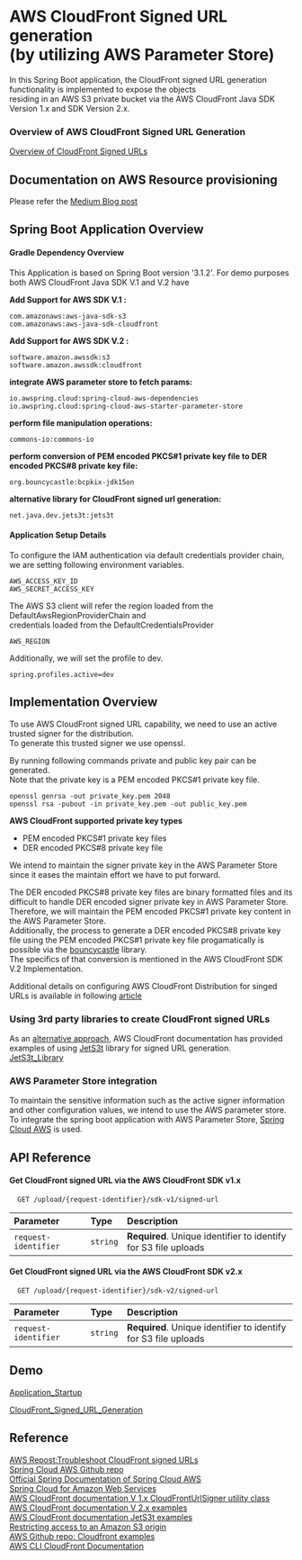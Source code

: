 
# AWS CloudFront Signed URL generation<br />(by utilizing AWS Parameter Store)

In this Spring Boot application, the CloudFront signed URL generation functionality is implemented to expose the objects <br />residing in an AWS S3 private bucket via the AWS CloudFront Java SDK Version 1.x and SDK Version 2.x.


### Overview of AWS CloudFront Signed URL Generation
[Overview of CloudFront Signed URLs](/readmeresources/overview_cf_signed_urls.png)

## Documentation on AWS Resource provisioning

Please refer the [Medium Blog post](https://link)


## Spring Boot Application Overview 


#### Gradle Dependency Overview

This Application is based on Spring Boot version '3.1.2'.
For demo purposes both AWS CloudFront Java SDK V.1 and V.2 have



**Add Support for AWS SDK V.1 :**  
```
com.amazonaws:aws-java-sdk-s3
com.amazonaws:aws-java-sdk-cloudfront
```

**Add Support for AWS SDK V.2 :**  
```
software.amazon.awssdk:s3
software.amazon.awssdk:cloudfront
```

**integrate AWS parameter store to fetch params:**  
```
io.awspring.cloud:spring-cloud-aws-dependencies
io.awspring.cloud:spring-cloud-aws-starter-parameter-store
```

**perform file manipulation operations:**  
```
commons-io:commons-io
```

**perform conversion of PEM encoded PKCS#1 private key file to DER encoded PKCS#8 private key file:**  
```
org.bouncycastle:bcpkix-jdk15on
```

**alternative library for CloudFront signed url generation:**  
```
net.java.dev.jets3t:jets3t
```

#### Application Setup Details
To configure the IAM authentication via default credentials provider chain, we are setting following environment variables.
```
AWS_ACCESS_KEY_ID
AWS_SECRET_ACCESS_KEY
```

The AWS S3 client will refer the region loaded from the DefaultAwsRegionProviderChain and <br /> 
credentials loaded from the DefaultCredentialsProvider
```
AWS_REGION
```

Additionally, we will set the profile to dev.
```
spring.profiles.active=dev
```

## Implementation Overview

To use AWS CloudFront signed URL capability, we need to use an active trusted signer for the distribution. <br />
To generate this trusted signer we use openssl. 

By running following commands private and public key pair can be generated.<br />
Note that the private key is a PEM encoded PKCS#1 private key file. 

```
openssl genrsa -out private_key.pem 2048
openssl rsa -pubout -in private_key.pem -out public_key.pem
```

**AWS CloudFront supported private key types**
- PEM encoded PKCS#1 private key files 
- DER encoded PKCS#8 private key file

We intend to maintain the signer private key in the AWS Parameter Store since it eases the maintain effort we have to put forward.

The DER encoded PKCS#8 private key files are binary formatted files and its difficult to handle DER encoded signer private key in AWS Parameter Store. <br />
Therefore, we will maintain the PEM encoded PKCS#1 private key content in the AWS Parameter Store. <br />
Additionally, the process to generate a DER encoded PKCS#8 private key file using the PEM encoded PKCS#1 private key file progamatically is possible via the [bouncycastle](https://bouncycastle.org/) library.<br /> 
The specifics of that conversion is mentioned in the AWS CloudFront SDK V.2 Implementation.

Additional details on configuring AWS CloudFront Distribution for singed URLs is available in following [article](https://link)

### Using 3rd party libraries to create CloudFront signed URLs
As an [alternative approach](https://docs.aws.amazon.com/AmazonCloudFront/latest/DeveloperGuide/CFPrivateDistJavaDevelopment.html), AWS CloudFront documentation has provided examples of using [JetS3t](http://www.jets3t.org/) library for signed URL generation. <br />
[JetS3t_Library](/readmeresources/JetS3t_functions.png)

### AWS Parameter Store integration

To maintain the sensitive information such as the active signer information and other configuration values, we intend to use the AWS parameter store.
To integrate the spring boot application with AWS Parameter Store, [Spring Cloud AWS](https://docs.awspring.io/spring-cloud-aws/docs/3.0.1/reference/html/index.html#spring-cloud-aws-parameter-store) is used.




## API Reference

#### Get CloudFront signed URL via the AWS CloudFront SDK v1.x

```http
  GET /upload/{request-identifier}/sdk-v1/signed-url
```

| Parameter | Type     | Description                |
| :-------- | :------- | :------------------------- |
| `request-identifier` | `string` | **Required**. Unique identifier to identify for S3 file uploads |

#### Get CloudFront signed URL via the AWS CloudFront SDK v2.x

```http
  GET /upload/{request-identifier}/sdk-v2/signed-url
```

| Parameter | Type     | Description                       |
| :-------- | :------- | :-------------------------------- |
| `request-identifier` | `string` | **Required**. Unique identifier to identify for S3 file uploads |




## Demo

[Application_Startup](/readmeresources/demo_preview_1.gif)

[CloudFront_Signed_URL_Generation](/readmeresources/demo_preview_2.gif)

## Reference
[AWS Repost:Troubleshoot CloudFront signed URLs](https://repost.aws/knowledge-center/cloudfront-troubleshoot-signed-url-cookies)<br />
[Spring Cloud AWS Github repo](https://github.com/awspring/spring-cloud-aws)<br />
[Official Spring Documentation of Spring Cloud AWS](https://docs.awspring.io/spring-cloud-aws/docs/2.4.1/reference/html/index.html)<br />
[Spring Cloud for Amazon Web Services](https://spring.io/projects/spring-cloud-aws)<br />
[AWS CloudFront documentation V 1.x CloudFrontUrlSigner utility class](https://docs.aws.amazon.com/AWSJavaSDK/latest/javadoc/com/amazonaws/services/cloudfront/CloudFrontUrlSigner.html)<br />
[AWS CloudFront documentation V 2.x examples](https://docs.aws.amazon.com/code-library/latest/ug/cloudfront_example_cloudfront_CloudFrontUtilities_section.html)<br />
[AWS CloudFront documentation JetS3t examples](https://docs.aws.amazon.com/AmazonCloudFront/latest/DeveloperGuide/CFPrivateDistJavaDevelopment.html)<br />
[Restricting access to an Amazon S3 origin](https://docs.aws.amazon.com/AmazonCloudFront/latest/DeveloperGuide/private-content-restricting-access-to-s3.html#private-content-creating-oai)<br />
[AWS Github repo: Cloudfront examples](https://github.com/awsdocs/aws-doc-sdk-examples/tree/main/javav2/example_code/cloudfront#readme)<br />
[AWS CLI CloudFront Documentation](https://docs.aws.amazon.com/cli/latest/reference/cloudfront/sign.html)
